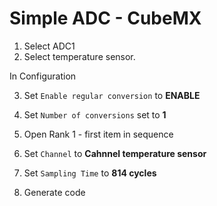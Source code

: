# Simple ADC - CubeMX 

1. Select ADC1
2. Select temperature sensor. 

In Configuration

3. Set `Enable regular conversion` to **ENABLE**
4. Set `Number of conversions` set to **1**
5. Open Rank 1 - first item in sequence
6. Set `Channel` to **Cahnnel temperature sensor**
7. Set `Sampling Time` to **814 cycles**

8. Generate code
